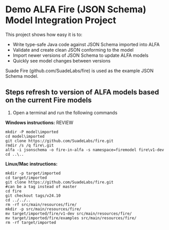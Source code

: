 Demo ALFA Fire (JSON Schema) Model Integration Project
======================================================

This project shows how easy it is to:
- Write type-safe Java code against JSON Schema imported into ALFA
- Validate and create clean JSON conforming to the model
- Import newer versions of JSON Schema to update ALFA models
- Quickly see model changes between versions 

Suade Fire (github.com/SuadeLabs/fire) is used as the example JSON Schema model.  

Steps refresh to version of ALFA models based on the current Fire models
------------------------------------------------------------------------

1. Open a terminal and run the following commands

**Windows instructions:** 
REVIEW
```
mkdir -P model\imported
cd model\imported
git clone https://github.com/SuadeLabs/fire.git
rmdir /s /q fire\.git
alfa -i jsonschema -o fire-in-alfa -s namespace=firemodel fire\v1-dev
cd ..\..
```

**Linux/Mac instructions:**
```
mkdir -p target/imported
cd target/imported
git clone https://github.com/SuadeLabs/fire.git
#can be a tag instead of master
cd fire
git checkout tags/v24.10
cd ../../..
rm -rf src/main/resources/fire/
mkdir -p src/main/resources/fire/
mv target/imported/fire/v1-dev src/main/resources/fire/
mv target/imported/fire/examples src/main/resources/fire/
rm -rf target/imported
```


